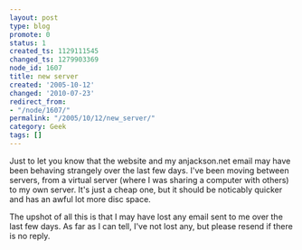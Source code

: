 ```yaml
---
layout: post
type: blog
promote: 0
status: 1
created_ts: 1129111545
changed_ts: 1279903369
node_id: 1607
title: new server
created: '2005-10-12'
changed: '2010-07-23'
redirect_from:
- "/node/1607/"
permalink: "/2005/10/12/new_server/"
category: Geek
tags: []
---
```

Just to let you know that the website and my anjackson.net email may have been behaving strangely over the last few days.  I've been moving between servers, from a virtual server (where I was sharing a computer with others) to my own server.  It's just a cheap one, but it should be noticably quicker and has an awful lot more disc space.

The upshot of all this is that I may have lost any email sent to me over the last few days.  As far as I can tell, I've not lost any, but please resend if there is no reply.
<!-- break -->
